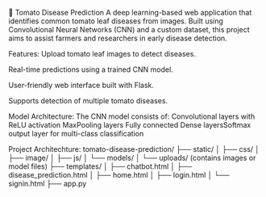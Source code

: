 🍅 Tomato Disease Prediction
A deep learning-based web application that identifies common tomato leaf diseases from images. Built using Convolutional Neural Networks (CNN) and a custom dataset, this project aims to assist farmers and researchers in early disease detection.​

 Features:
Upload tomato leaf images to detect diseases.​

Real-time predictions using a trained CNN model.​

User-friendly web interface built with Flask.​

Supports detection of multiple tomato diseases.​

Model Architecture:
The CNN model consists of:​
Convolutional layers with ReLU activation​
MaxPooling layers​
Fully connected Dense layers​
Softmax output layer for multi-class classification

Project Architechture:
tomato-disease-prediction/
├── static/
│   ├── css/
│   ├── image/
│   ├── js/
│   └── models/
│       └── uploads/ (contains images or model files)
├── templates/
│   ├── chatbot.html
│   ├── disease_prediction.html
│   ├── home.html
│   ├── login.html
│   └── signin.html
├── app.py



